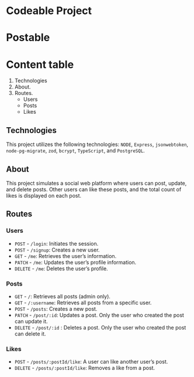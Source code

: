# Codeable Project

# Postable

# Content table

1. Technologies
2. About.
3. Routes.
   - Users
   - Posts
   - Likes

## Technologies

This project utilizes the following technologies: `NODE`, `Express`, `jsonwebtoken`, `node-pg-migrate`, `zod`, `bcrypt`, `TypeScript`, and `PostgreSQL`.

## About

This project simulates a social web platform where users can post, update, and delete posts. Other users can like these posts, and the total count of likes is displayed on each post.

## Routes

### Users

- `POST` - `/login`: Initiates the session.
- `POST` - `/signup`: Creates a new user.
- `GET` - `/me`: Retrieves the user’s information.
- `PATCH` - `/me`: Updates the user’s profile information.
- `DELETE` - `/me`: Deletes the user’s profile.

### Posts

- `GET` - `/`: Retrieves all posts (admin only).
- `GET` - `/:username`: Retrieves all posts from a specific user.
- `POST` - `/posts`: Creates a new post.
- `PATCH` - `/post/:id`: Updates a post. Only the user who created the post can update it.
- `DELETE` - `/post/:id` : Deletes a post. Only the user who created the post can delete it.

### Likes

- `POST` - `/posts/:postId/like`: A user can like another user’s post.
- `DELETE` - `/posts/:postId/like`: Removes a like from a post.
